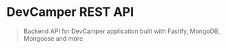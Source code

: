 # DevCamper REST API

> Backend API for DevCamper application built with Fastify, MongoDB, Mongoose and more